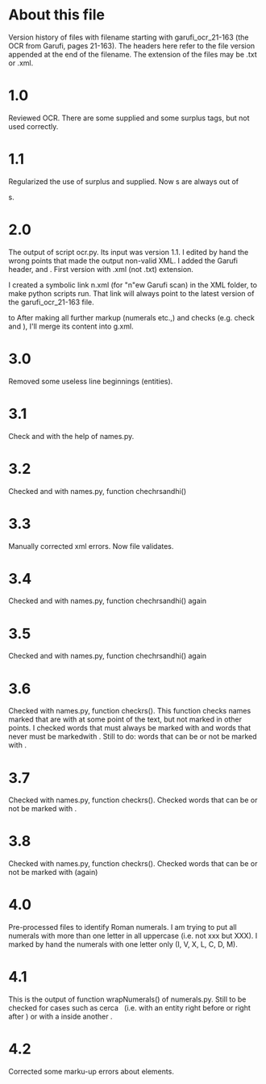 # About this file

Version history of files with filename starting with garufi_ocr_21-163 (the OCR from Garufi, pages 21-163). The headers here refer to the file version appended at the end of the filename. The extension of the files may be .txt or .xml.

# 1.0

Reviewed OCR. There are some supplied and some surplus tags, but not used correctly.

# 1.1

Regularized the use of surplus and supplied. Now <pb>s are always out of <p>s.

# 2.0

The output of script ocr.py. Its input was version 1.1. I edited by hand the wrong points that made the output non-valid XML. I added the Garufi header, <text> and <body>. First version with .xml (not .txt) extension.

I created a symbolic link n.xml (for "n"ew Garufi scan) in the XML folder, to make python scripts run.
That link will always point to the latest version of the garufi_ocr_21-163 file.

<milestone type="mass_ocr_21-163_starts_here" ed="#g"/>
to 
<milestone type="mass_ocr_21-163_ends_here" ed="#g"/>
After making  all further markup (numerals etc.,) and checks (e.g. check <hi> and <rs>), I'll merge its content into g.xml.

# 3.0

Removed some useless line beginnings (entities).

# 3.1

Check <rs> and <hi> with the help of names.py.

# 3.2

Checked <rs> and <hi> with names.py, function chechrsandhi()

# 3.3

Manually corrected xml errors. Now file validates.

# 3.4

Checked <rs> and <hi> with names.py, function chechrsandhi() again

# 3.5

Checked <rs> and <hi> with names.py, function chechrsandhi() again

# 3.6

Checked <rs> with names.py, function checkrs(). This function checks names marked that are with <rs> at some point of the text, but not marked in other points. I checked words that must always be marked with <rs> and words that never must be markedwith <rs>. Still to do: words that can be or not be marked with <rs>.

# 3.7

Checked <rs> with names.py, function checkrs(). Checked words that can be or not be marked with <rs>.

# 3.8

Checked <rs> with names.py, function checkrs(). Checked words that can be or not be marked with <rs> (again)

# 4.0

Pre-processed files to identify Roman numerals. I am trying to put all numerals with more than one letter in all uppercase (i.e. not xxx but XXX). I marked by hand the numerals with one letter only (I, V, X, L, C, D, M).

# 4.1

This is the output of function wrapNumerals() of numerals.py. Still to be checked for cases such as
    cerca </num>&nbsp;
(i.e. with an entity right before or right after <num>) or with a <num> inside another <num>.

# 4.2

Corrected some marku-up errors about <num> elements.

